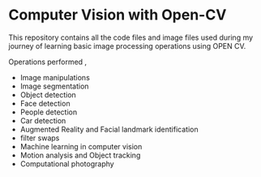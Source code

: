 # Computer Vision with Open-CV

This repository contains all the code files and image files used during my journey of learning basic image processing operations using OPEN CV.

Operations performed
,
- Image manipulations
- Image segmentation
- Object detection
- Face detection
- People detection
- Car detection
- Augmented Reality and Facial landmark identification
- filter swaps
- Machine learning in computer vision
- Motion analysis and Object tracking
- Computational photography
